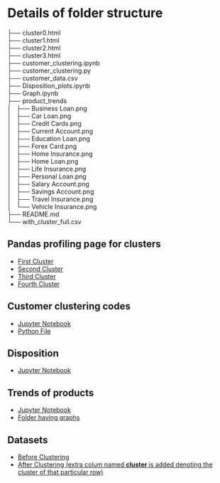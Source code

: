 # Details of folder structure

├── cluster0.html<br>
├── cluster1.html<br>
├── cluster2.html<br>
├── cluster3.html<br>
├── customer_clustering.ipynb<br>
├── customer_clustering.py<br>
├── customer_data.csv<br>
├── Disposition_plots.ipynb<br>
├── Graph.ipynb<br>
├── product_trends<br>
│   ├── Business Loan.png<br>
│   ├── Car Loan.png<br>
│   ├── Credit Cards.png<br>
│   ├── Current Account.png<br>
│   ├── Education Loan.png<br>
│   ├── Forex Card.png<br>
│   ├── Home Insurance.png<br>
│   ├── Home Loan.png<br>
│   ├── Life Insurance.png<br>
│   ├── Personal Loan.png<br>
│   ├── Salary Account.png<br>
│   ├── Savings Account.png<br>
│   ├── Travel Insurance.png<br>
│   └── Vehicle Insurance.png<br>
├── README.md<br>
└── with_cluster_full.csv<br>

## Pandas profiling page for clusters
* <a href ="./cluster0.html">First Cluster</a>
* <a href ="./cluster1.html">Second Cluster</a>
* <a href ="./cluster2.html">Third Cluster</a>
* <a href ="./cluster3.html">Fourth Cluster</a>

## Customer clustering codes
* <a href ="./customer_clustering.ipynb">Jupyter Notebook</a>
* <a href ="./customer_clustering.py">Python File</a>

## Disposition
* <a href ="./Disposition_plots.ipynb">Jupyter Notebook</a>

## Trends of products
* <a href ="./Graph.ipynb">Jupyter Notebook</a>
* <a href ="./product_trends/">Folder having graphs</a>

## Datasets
* <a href ="./customer_data.csv">Before Clustering</a>
* <a href ="./with_cluster_full.csv">After Clustering (extra colum named **cluster** is added denoting the cluster of that particular row)</a>